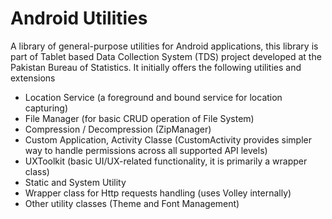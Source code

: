 # Android Utilities
A library of general-purpose utilities for Android applications, this library is part of Tablet based Data Collection System (TDS) project developed at the Pakistan Bureau of Statistics. It initially offers the following utilities and extensions
- Location Service (a foreground and bound service for location capturing)
- File Manager (for basic CRUD operation of File System)
- Compression / Decompression (ZipManager)
- Custom Application, Activity Classe (CustomActivity provides simpler way to handle permissions across all supported API levels)
- UXToolkit (basic UI/UX-related functionality, it is primarily a wrapper class)
- Static and System Utility
- Wrapper class for Http requests handling (uses Volley internally)
- Other utility classes (Theme and Font Management)